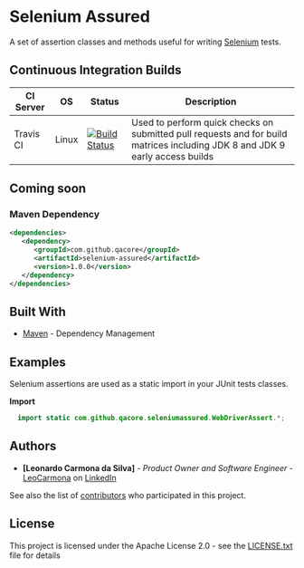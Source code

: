 # Selenium Assured

A set of assertion classes and methods useful for writing [Selenium](https://github.com/SeleniumHQ/selenium) tests.

## Continuous Integration Builds

| CI Server | OS      | Status | Description |
| --------- | ------- | ------ | ----------- |
| Travis CI | Linux   | [![Build Status](https://travis-ci.org/QACore/Selenium-Assured.svg?branch=master)](https://travis-ci.org/QACore/Selenium-Assured) | Used to perform quick checks on submitted pull requests and for build matrices including JDK 8 and JDK 9 early access builds |

## Coming soon

### Maven Dependency

```xml
<dependencies>
   <dependency>
      <groupId>com.github.qacore</groupId>
      <artifactId>selenium-assured</artifactId>
      <version>1.0.0</version>
   </dependency>
</dependencies>
```

## Built With

* [Maven](https://maven.apache.org/) - Dependency Management 

## Examples

Selenium assertions are used as a static import in your JUnit tests classes.

**Import**

```java
  import static com.github.qacore.seleniumassured.WebDriverAssert.*;
```

## Authors

* **[Leonardo Carmona da Silva]** - *Product Owner and Software Engineer* - [LeoCarmona](https://github.com/LeoCarmona) on [LinkedIn](https://www.linkedin.com/in/l3ocarmona/)

See also the list of [contributors](https://github.com/QACore/Selenium-Assured/graphs/contributors) who participated in this project.

## License

This project is licensed under the Apache License 2.0 - see the [LICENSE.txt](LICENSE.txt) file for details
